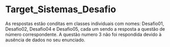 # Target_Sistemas_Desafio

As respostas estão conditas em classes individuais com nomes: Desafio01, Desafio02, Desafio04 e Desafio05, cada um sendo a resposta a questão de número correspondente.
A questão numero 3 não foi respondida devido à ausência de dados no seu enunciado.
